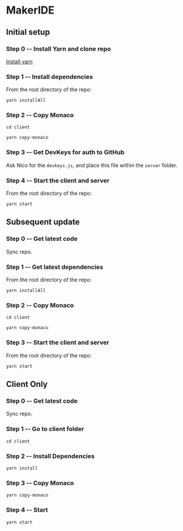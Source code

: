 # MakerIDE

## Initial setup

### Step 0 -- Install Yarn and clone repo
[Install yarn](https://yarnpkg.com/en/docs/install)

### Step 1 -- Install dependencies
From the root directory of the repo:

```yarn installAll```

### Step 2 -- Copy Monaco
```cd client```

```yarn copy-monaco```

### Step 3 -- Get DevKeys for auth to GitHub
Ask Nico for the `devkeys.js`, and place this file within the `server` folder.

### Step 4 -- Start the client and server
From the root directory of the repo:

```yarn start```

## Subsequent update

### Step 0 -- Get latest code
Sync repo.

### Step 1 -- Get latest dependencies
From the root directory of the repo:

```yarn installAll```

### Step 2 -- Copy Monaco
```cd client```

```yarn copy-monaco```

### Step 3 -- Start the client and server
From the root directory of the repo:

```yarn start```

## Client Only

### Step 0 -- Get latest code
Sync repo.

### Step 1 -- Go to client folder

```cd client```

### Step 2 -- Install Dependencies

```yarn install```

### Step 3 -- Copy Monaco

```yarn copy-monaco```

### Step 4 -- Start

```yarn start```
